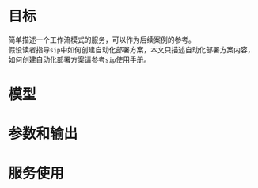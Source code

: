 # 目标
简单描述一个工作流模式的服务，可以作为后续案例的参考。  
假设读者指导`sip`中如何创建自动化部署方案，本文只描述自动化部署方案内容，如何创建自动化部署方案请参考`sip`使用手册。
# 模型

# 参数和输出
# 服务使用